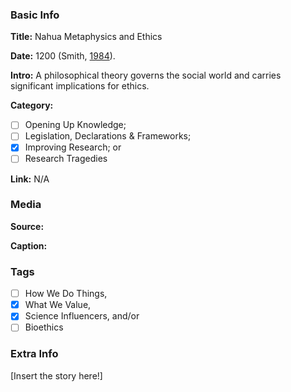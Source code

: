 ### Basic Info

**Title:**
Nahua Metaphysics and Ethics

**Date:**
1200 (Smith, [1984](https://doi.org/10.2307/482619)).

**Intro:**
A philosophical theory governs the social world and carries significant implications for ethics.

**Category:** 

- [ ] Opening Up Knowledge;
- [ ] Legislation, Declarations & Frameworks;
- [x] Improving Research; or
- [ ] Research Tragedies

**Link:**
N/A

### Media

**Source:** 

**Caption:** 

### Tags

- [ ] How We Do Things, 
- [x] What We Value, 
- [x] Science Influencers, and/or 
- [ ] Bioethics

### Extra Info

[Insert the story here!]
